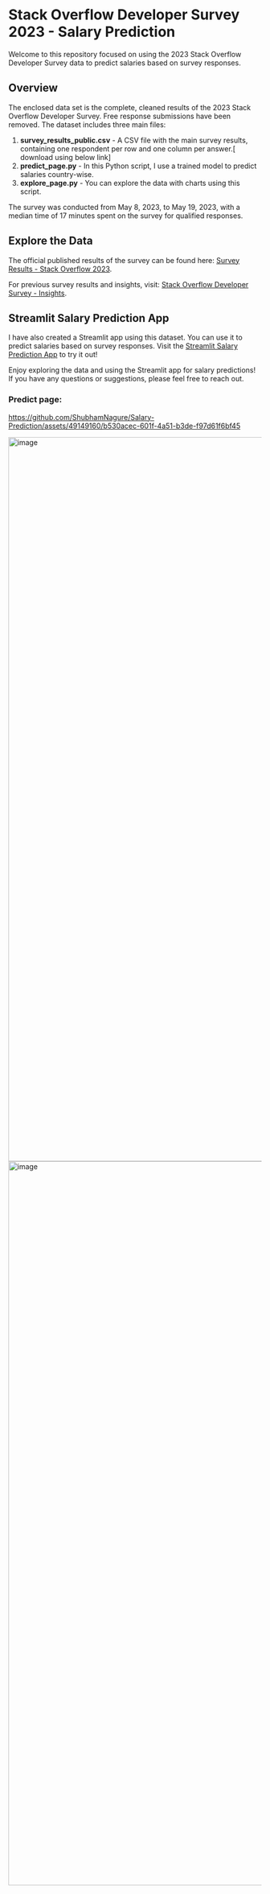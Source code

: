 # Stack Overflow Developer Survey 2023 - Salary Prediction

Welcome to this repository focused on using the 2023 Stack Overflow Developer Survey data to predict salaries based on survey responses.

## Overview

The enclosed data set is the complete, cleaned results of the 2023 Stack Overflow Developer Survey. Free response submissions have been removed. The dataset includes three main files:

1. **survey_results_public.csv** - A CSV file with the main survey results, containing one respondent per row and one column per answer.[ download using below link]
2. **predict_page.py** - In this Python script, I use a trained model to predict salaries country-wise.
3. **explore_page.py** - You can explore the data with charts using this script.

The survey was conducted from May 8, 2023, to May 19, 2023, with a median time of 17 minutes spent on the survey for qualified responses.

## Explore the Data

The official published results of the survey can be found here: [Survey Results - Stack Overflow 2023](https://survey.stackoverflow.co/2023/).

For previous survey results and insights, visit: [Stack Overflow Developer Survey - Insights](https://insights.stackoverflow.com/survey).

## Streamlit Salary Prediction App

I have also created a Streamlit app using this dataset. You can use it to predict salaries based on survey responses. Visit the [Streamlit Salary Prediction App](#) to try it out!

Enjoy exploring the data and using the Streamlit app for salary predictions! If you have any questions or suggestions, please feel free to reach out.

### Predict page:


https://github.com/ShubhamNagure/Salary-Prediction/assets/49149160/b530acec-601f-4a51-b3de-f97d61f6bf45




<img width="1440" alt="image" src="https://github.com/ShubhamNagure/Salary-Prediction/assets/49149160/ce734bbb-879e-403f-a879-f5af566bf9c4">


<img width="1440" alt="image" src="https://github.com/ShubhamNagure/Salary-Prediction/assets/49149160/59553c24-7723-4f5d-a7b3-81184a780f62">
